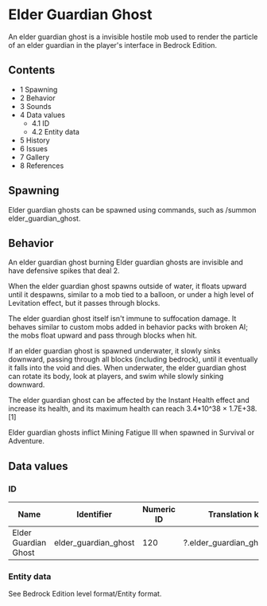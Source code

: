 # Elder Guardian Ghost
An elder guardian ghost is a invisible hostile mob used to render the particle of an elder guardian in the player's interface in Bedrock Edition.

## Contents
- 1 Spawning
- 2 Behavior
- 3 Sounds
- 4 Data values
	- 4.1 ID
	- 4.2 Entity data
- 5 History
- 6 Issues
- 7 Gallery
- 8 References

## Spawning
Elder guardian ghosts can be spawned using commands, such as /summon elder_guardian_ghost.

## Behavior
An elder guardian ghost burning
Elder guardian ghosts are invisible and have defensive spikes that deal 2.

When the elder guardian ghost spawns outside of water, it floats upward until it despawns, similar to a mob tied to a balloon, or under a high level of Levitation effect, but it passes through blocks. 

The elder guardian ghost itself isn't immune to suffocation damage. It behaves similar to custom mobs added in behavior packs with broken AI; the mobs float upward and pass through blocks when hit. 

If an elder guardian ghost is spawned underwater, it slowly sinks downward, passing through all blocks (including bedrock), until it eventually it falls into the void and dies. When underwater, the elder guardian ghost can rotate its body, look at players, and swim while slowly sinking downward.

The elder guardian ghost can be affected by the Instant Health effect and increase its health, and its maximum health can reach 3.4*10^38 × 1.7E+38.[1]

Elder guardian ghosts inflict Mining Fatigue III when spawned in Survival or Adventure.

## Data values
### ID
| Name                 | Identifier           | Numeric ID | Translation key             |
|----------------------|----------------------|------------|-----------------------------|
| Elder Guardian Ghost | elder_guardian_ghost | 120        | ?.elder_guardian_ghost.name |

### Entity data
See Bedrock Edition level format/Entity format.

